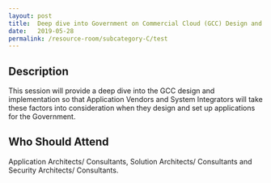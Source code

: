```yaml
---
layout: post
title:  Deep dive into Government on Commercial Cloud (GCC) Design and Implementation
date:   2019-05-28
permalink: /resource-room/subcategory-C/test
---
```


## Description  
This session will provide a deep dive into the GCC design and implementation so that Application Vendors and System Integrators will take these factors into consideration when they design and set up applications for the Government.
  
  
## Who Should Attend
Application Architects/ Consultants, Solution Architects/ Consultants and Security Architects/ Consultants.
